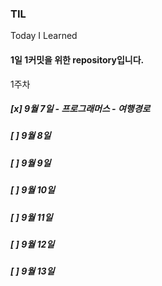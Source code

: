 ### TIL
Today I Learned


#### 1일 1커밋을 위한 repository입니다.

1주차
##### [x] 9월 7일 - 프로그래머스 - 여행경로
##### [ ] 9월 8일
##### [ ] 9월 9일
##### [ ] 9월 10일
##### [ ] 9월 11일
##### [ ] 9월 12일
##### [ ] 9월 13일
